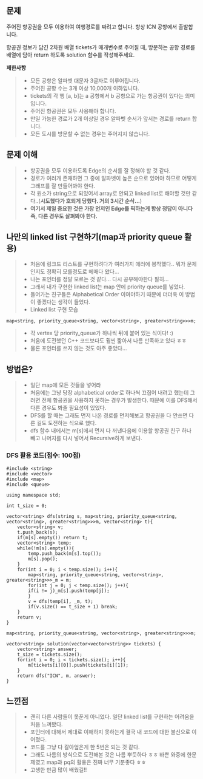 ## 문제

주어진 항공권을 모두 이용하여 여행경로를 짜려고 합니다. 항상 ICN 공항에서 출발합니다.

항공권 정보가 담긴 2차원 배열 tickets가 매개변수로 주어질 때, 방문하는 공항 경로를 배열에 담아 return 하도록 solution 함수를 작성해주세요.


**제한사항**

>* 모든 공항은 알파벳 대문자 3글자로 이루어집니다.
>* 주어진 공항 수는 3개 이상 10,000개 이하입니다.
>* tickets의 각 행 [a, b]는 a 공항에서 b 공항으로 가는 항공권이 있다는 의미입니다.
>* 주어진 항공권은 모두 사용해야 합니다.
>* 만일 가능한 경로가 2개 이상일 경우 알파벳 순서가 앞서는 경로를 return 합니다.
>* 모든 도시를 방문할 수 없는 경우는 주어지지 않습니다.

## 문제 이해

>* 항공권을 모두 이용하도록 Edge의 순서를 잘 정해야 할 것 같다.
>* 경로가 여러개 존재하면 그 중에 알파벳이 높은 순으로 있어야 하므로 어떻게 그래프를 잘 만들어봐야 한다.
>* 각 원소가 string으로 되있어서 array로 안되고 linked list로 해야할 것만 같다..(**시도했다가 호되게 당했다. 거의 3시간 순삭...**)
>* **여기서 제일 중요한 것은 가장 먼저인 Edge를 픽하는게 항상 정답이 아니다 즉, 다른 경우도 살펴봐야 한다.**

## 나만의 linked list 구현하기(map과 priority queue 활용)

>* 처음에 링크드 리스트를 구현하려다가 여러가지 에러에 봉착했다.. 뭐가 문제인지도 정확히 모를정도로 헤매다 왔다...
>* 나는 포인터를 정말 모르는 것 같다... 다시 공부해야한다 필히...
>* 그래서 내가 구현한 linked list는 map 안에 priority queue를 넣었다.
>* 들어가는 친구들은 Alphabetical Order 이여야하기 때문에 더더욱 이 방법이 좋겠다는 생각이 들었다.
>* Linked list 구현 모습

    map<string, priority_queue<string, vector<string>, greater<string>>>m;

>* 각 vertex 당 priority_queue가 하나씩 뒤에 붙어 있는 식이다! :) 
>* 처음에 도전했던 C++ 코드보다도 훨씬 짧아서 나름 만족하고 있다 ㅎㅎ
>* 물론 포인터를 쓰지 않는 것도 아주 좋았다...

## 방법은?

>* 일단 map에 모든 것들을 넣어라
>* 처음에는 그냥 당장 alphabetical order로 하나씩 끄집어 내려고 했는데 그러면 전체 항공권을 사용하지 못하는 경우가 발생한다. 때문에 이를 DFS해서 다른 경우도 봐줄 필요성이 있었다.
>* DFS를 할 때는 그래도 먼저 나온 경로를 먼저해보고 항공권을 다 안쓰면 다른 길도 도전하는 식으로 했다.
>* dfs 함수 내에서는 m[s]에서 먼저 다 꺼낸다음에 이용할 항공권 친구 하나 빼고 나머지를 다시 넣어서 Recursive하게 보낸다.

### DFS 활용 코드(점수: 100점)

    #include <string>
    #include <vector>
    #include <map>
    #include <queue>

    using namespace std;

    int t_size = 0;

    vector<string> dfs(string s, map<string, priority_queue<string, vector<string>, greater<string>>>m, vector<string> t){
        vector<string> v;
        t.push_back(s);
        if(m[s].empty()) return t;
        vector<string> temp;
        while(!m[s].empty()){
            temp.push_back(m[s].top());
            m[s].pop();
        }
        for(int i = 0; i < temp.size(); i++){
            map<string, priority_queue<string, vector<string>, greater<string>>>_m = m;
            for(int j = 0; j < temp.size(); j++){
            if(i != j)_m[s].push(temp[j]); 
            }
            v = dfs(temp[i], _m, t);
            if(v.size() == t_size + 1) break;
        }
        return v;
    }

    map<string, priority_queue<string, vector<string>, greater<string>>>m;
    
    vector<string> solution(vector<vector<string>> tickets) {
        vector<string> answer;
        t_size = tickets.size();
        for(int i = 0; i < tickets.size(); i++){
            m[tickets[i][0]].push(tickets[i][1]);
        }
        return dfs("ICN", m, answer);
    }


## 느낀점

>* 괜히 다른 사람들이 못푼게 아니었다. 일단 linked list를 구현하는 어려움을 처음 느껴봤다.
>* 포인터에 대해서 제대로 이해하지 못하는게 결국 내 코드에 대한 불신으로 이어졌다.
>* 코드를 그냥 다 갈아엎은게 한 5번은 되는 것 같다.
>* 그래도 나름의 방식으로 도전해본 것은 나름 뿌듯하다 ㅎㅎ 바쁜 와중에 한문제였고 map과 pq의 활용은 진짜 너무 기분좋다 ㅎㅎ
>* 고생한 만큼 많이 배웠길!!
